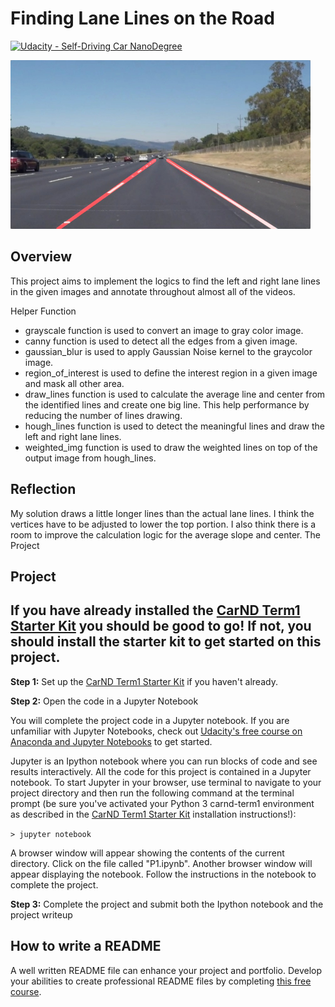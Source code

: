 # **Finding Lane Lines on the Road** 
[![Udacity - Self-Driving Car NanoDegree](https://s3.amazonaws.com/udacity-sdc/github/shield-carnd.svg)](http://www.udacity.com/drive)

<img src="examples/laneLines_thirdPass.jpg" width="480" alt="Combined Image" />

Overview
---

This project aims to implement the logics to find the left and right lane lines in the given images and annotate throughout almost all of the videos.

Helper Function
- grayscale function is used to convert an image to gray color image.
- canny function is used to detect all the edges from a given image.
- gaussian_blur is used to apply Gaussian Noise kernel to the graycolor image.
- region_of_interest is used to define the interest region in a given image and mask all other area.
- draw_lines function is used to calculate the average line and center from the identified lines and create one big line. This help performance by reducing the number of lines drawing.
- hough_lines function is used to detect the meaningful lines and draw the left and right lane lines.
- weighted_img function is used to draw the weighted lines on top of the output image from hough_lines.

Reflection
---

My solution draws a little longer lines than the actual lane lines. I think the vertices have to be adjusted to lower the top portion. I also think there is a room to improve the calculation logic for the average slope and center.
The Project

Project
---
## If you have already installed the [CarND Term1 Starter Kit](https://github.com/udacity/CarND-Term1-Starter-Kit/blob/master/README.md) you should be good to go!   If not, you should install the starter kit to get started on this project. ##

**Step 1:** Set up the [CarND Term1 Starter Kit](https://github.com/udacity/CarND-Term1-Starter-Kit/blob/master/README.md) if you haven't already.

**Step 2:** Open the code in a Jupyter Notebook

You will complete the project code in a Jupyter notebook.  If you are unfamiliar with Jupyter Notebooks, check out [Udacity's free course on Anaconda and Jupyter Notebooks](https://classroom.udacity.com/courses/ud1111) to get started.

Jupyter is an Ipython notebook where you can run blocks of code and see results interactively.  All the code for this project is contained in a Jupyter notebook. To start Jupyter in your browser, use terminal to navigate to your project directory and then run the following command at the terminal prompt (be sure you've activated your Python 3 carnd-term1 environment as described in the [CarND Term1 Starter Kit](https://github.com/udacity/CarND-Term1-Starter-Kit/blob/master/README.md) installation instructions!):

`> jupyter notebook`

A browser window will appear showing the contents of the current directory.  Click on the file called "P1.ipynb".  Another browser window will appear displaying the notebook.  Follow the instructions in the notebook to complete the project.  

**Step 3:** Complete the project and submit both the Ipython notebook and the project writeup

## How to write a README
A well written README file can enhance your project and portfolio.  Develop your abilities to create professional README files by completing [this free course](https://www.udacity.com/course/writing-readmes--ud777).

